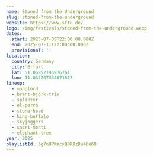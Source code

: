 ```yaml
---
name: Stoned from the Underground
slug: stoned-from-the-underground
website: https://www.sftu.de/
logo: /img/festivals/stoned-from-the-underground.webp
dates:
  start: 2025-07-09T22:00:00.000Z
  end: 2025-07-11T22:00:00.000Z
  provisional: ''
location:
  country: Germany
  city: Erfurt
  lat: 51.06952796976761
  lon: 11.037207334071617
lineup:
  - monolord
  - brant-bjork-trio
  - splinter
  - el-perro
  - stonerhead
  - king-buffalo
  - skyjoggers
  - sacri-monti
  - elephant-tree
year: 2025
playlistId: 3g7nUPKncyQ8RXzDu46u60
---
```

